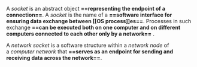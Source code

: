A *socket* is an abstract object **==representing the endpoint of a connection==**. A *socket* is the name of a **==software interface for ensuring data exchange between [[OS process]]es==**. Processes in such exchange **==can be executed both on one computer and on different computers connected to each other only by a network==** .

A *network socket* is a software structure within a *network node* of a *computer network* that **==serves as an endpoint for sending and receiving data across the network==**.